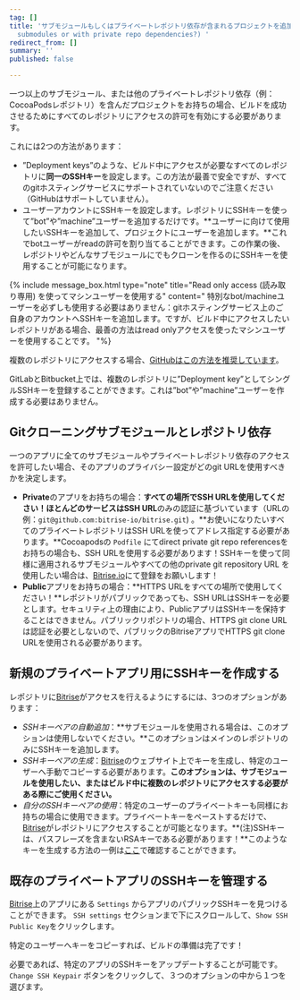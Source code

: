 ```yaml
---
tag: []
title: 'サブモジュールもしくはプライベートレポジトリ依存が含まれるプロジェクトを追加することは可能ですか？ (Can I add projects with
  submodules or with private repo dependencies?) '
redirect_from: []
summary: ''
published: false

---
```

一つ以上のサブモジュール、または他のプライベートレポジトリ依存（例：CocoaPodsレポジトリ）を含んだプロジェクトをお持ちの場合、ビルドを成功させるためにすべてのレポジトリにアクセスの許可を有効にする必要があります。

これには2つの方法があります：

* ”Deployment keys”のような、ビルド中にアクセスが必要なすべてのレポジトリに**同一のSSHキー**を設定します。この方法が最善で安全ですが、すべてのgitホスティングサービスにサポートされていないのでご注意ください（GitHubはサポートしていません）。
* ユーザーアカウントにSSHキーを設定します。レポジトリにSSHキーを使って”bot”や”machine”ユーザーを追加するだけです。**ユーザーに向けて使用したいSSHキーを追加して、プロジェクトにユーザーを追加します。**これでbotユーザーがreadの許可を割り当てることができます。この作業の後、レポジトリやどんなサブモジュールにでもクローンを作るのにSSHキーを使用することが可能になります。

{% include message_box.html type="note" title="Read only access (読み取り専用) を使ってマシンユーザーを使用する" content=" 特別なbot/machineユーザーを必ずしも使用する必要はありません：gitホスティングサービス上のご自身のアカウントへSSHキーを追加します。ですが、ビルド中にアクセスしたいレポジトリがある場合、最善の方法はread onlyアクセスを使ったマシンユーザーを使用することです。 "%}

複数のレポジトリにアクセスする場合、[GitHubはこの方法を推奨しています](https://developer.github.com/v3/guides/managing-deploy-keys/#machine-users)。

GitLabとBitbucket上では、複数のレポジトリに”Deployment key”としてシングルSSHキーを登録することができます。これは”bot”や”machine”ユーザーを作成する必要はありません。

## Gitクローニングサブモジュールとレポジトリ依存

一つのアプリに全てのサブモジュールやプライベートレポジトリ依存のアクセスを許可したい場合、そのアプリのプライバシー設定がどのgit URLを使用すべきかを決定します。

* **Private**のアプリをお持ちの場合：**すべての場所でSSH URLを使用してください！ほとんどのサービスはSSH URL**のみの認証に基づいています（URLの例：`git@github.com:bitrise-io/bitrise.git`) 。**お使いになりたいすべてのプライベートレポジトリはSSH URLを使ってアドレス指定する必要があります。**Cocoapodsの `Podfile` にてdirect private git repo referencesをお持ちの場合も、SSH URLを使用する必要があります！SSHキーを使って同様に適用されるサブモジュールやすべての他のprivate git repository URL を使用したい場合は、[Bitrise.io](https://www.bitrise.io/)にて登録をお願いします！
* **Public**アプリをお持ちの場合：**HTTPS URLをすべての場所で使用してください！**レポジトリがパブリックであっても、SSH URLはSSHキーを必要とします。セキュリティ上の理由により、PublicアプリはSSHキーを保持することはできません。パブリックリポジトリの場合、HTTPS git clone URLは認証を必要としないので、パブリックのBitriseアプリでHTTPS git clone URLを使用される必要があります。

## 新規のプライベートアプリ用にSSHキーを作成する

レポジトリに[Bitrise](https://www.bitrise.io)がアクセスを行えるようにするには、3つのオプションがあります：

* _SSHキーペアの自動追加_：**サブモジュールを使用される場合は、このオプションは使用しないでください。**このオプションはメインのレポジトリのみにSSHキーを追加します。
* _SSHキーペアの生成_：[Bitrise](https://www.bitrise.io)のウェブサイト上でキーを生成し、特定のユーザーへ手動でコピーする必要があります。**このオプションは、サブモジュールを使用したい、またはビルド中に複数のレポジトリにアクセスする必要がある際にご使用ください。**
* _自分のSSHキーペアの使用_：特定のユーザーのプライベートキーも同様にお持ちの場合に使用できます。プライベートキーをペーストするだけで、[Bitrise](https://www.bitrise.io/)がレポジトリにアクセスすることが可能となります。**(注)SSHキーは、パスフレーズを含まないRSAキーである必要があります！**このようなキーを生成する方法の一例は[ここ](https://devcenter.bitrise.io/faq/how-to-generate-ssh-keypair/)で確認することができます。

## 既存のプライベートアプリのSSHキーを管理する

[Bitrise](https://www.bitrise.io/)上のアプリにある `Settings` からアプリのパブリックSSHキーを見つけることができます。 `SSH settings` セクションまで下にスクロールして、`Show SSH Public Key`をクリックします。

特定のユーザーへキーをコピーすれば、ビルドの準備は完了です！

必要であれば、特定のアプリのSSHキーをアップデートすることが可能です。`Change SSH Keypair` ボタンをクリックして、３つのオプションの中から１つを選びます。